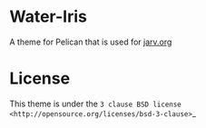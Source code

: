# Water-Iris

A theme for Pelican that is used for [jarv.org](jarv.org)

# License

This theme is under the `3 clause BSD license <http://opensource.org/licenses/bsd-3-clause>`_
